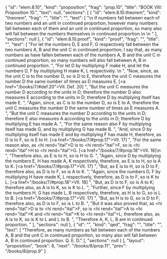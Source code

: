 {
  "id": "elem.8.10",
  "kind": "proposition",
  "frag": "prop.10",
  "title": "BOOK VIII: Proposition 10.",
  "text": null,
  "sections": [
    {
      "id": "elem.8.10.theorem",
      "kind": "theorem",
      "frag": "",
      "title": "",
      "text": [
        "\n       If numbers fall between each of two numbers and an unit in continued proportion, however many numbers fall between each of them and an unit in continued proportion, so many also will fall between the numbers themselves in continued proportion.\n       \n      "
      ],
      "sections": null
    },
    {
      "id": "elem.8.10.proof",
      "kind": "proof",
      "frag": "",
      "title": "",
      "text": [
        "For let the numbers D, E and F, G respectively fall between the two numbers A, B and the unit C in continued proportion; I say that, as many numbers as have fallen between each of the numbers A, B and the unit C in continued proportion, so many numbers will also fall between A, B in continued proportion. ",
        "For let D by multiplying F make H, and let the numbers D, F by multiplying H make K, L respectively. \n      ",
        "Now, since, as the unit C is to the number D, so is D to E, therefore the unit C measures the number D the same number of times as D measures E. [<a href=\"/books/7/#def.20\">VII. Def. 20</a>] ",
        "But the unit C measures the number D according to the units in D; therefore the number D also measures E according to the units in D; therefore D by multiplying itself has made E. ",
        "Again, since, as C is to the number D, so is E to A, therefore the unit C measures the number D the same number of times as E measures A. ",
        "But the unit C measures the number D according to the units in D; therefore E also measures A according to the units in D; therefore D by multiplying E has made A. ",
        "For the same reason also F by multiplying itself has made G, and by multiplying G has made B. ",
        "And, since D by multiplying itself has made E and by multiplying F has made H, therefore, as D is to F, so is E to H. [<a href=\"/books/7/#prop.17\">VII. 17</a>] ",
        "For the same reason also, as <hi rend=\"ital\">D</hi> is to <hi rend=\"ital\">F</hi>, so is <hi rend=\"ital\">H</hi> to <hi rend=\"ital\">G</hi>. [<a href=\"/books/7/#prop.18\">VII. 18</a>]\n      ",
        "Therefore also, as E is to H, so is H to G. ",
        "Again, since D by multiplying the numbers E, H has made A, K respectively, therefore, as E is to H, so is A to K. [<a href=\"/books/7/#prop.17\">VII. 17</a>] ",
        "But, as E is to H, so is D to F; therefore also, as D is to F, so is A to K. ",
        "Again, since the numbers D, F by multiplying H have made K, L respectively, therefore, as D is to F, so is K to L. [<a href=\"/books/7/#prop.18\">VII. 18</a>] ",
        "But, as D is to F, so is A to K; therefore also, as A is to K, so is K to L. ",
        "Further, since F by multiplying the numbers H, G has made L, B respectively, therefore, as H is to G, so is L to B. [<a href=\"/books/7/#prop.17\">VII. 17</a>] ",
        "But, as H is to G, so is D to F; therefore also, as D is to F, so is L to B. ",
        "But it was also proved that, as <hi rend=\"ital\">D</hi> is to <hi rend=\"ital\">F</hi>, so is <hi rend=\"ital\">A</hi> to <hi rend=\"ital\">K</hi> and <hi rend=\"ital\">K</hi> to <hi rend=\"ital\">L</hi>; therefore also, as A is to K, so is K to L and L to B. ",
        "Therefore A, K, L, B are in continued proportion. "
      ],
      "sections": null
    },
    {
      "id": "",
      "kind": "qed",
      "frag": "",
      "title": "",
      "text": [
        "Therefore, as many numbers as fall between each of the numbers A, B and the unit C in continued proportion, so many also will fall between A, B in continued proportion. Q. E. D."
      ],
      "sections": null
    }
  ],
  "layout": "proposition",
  "book": 8,
  "next": "/books/8/prop.11",
  "prev": "/books/8/prop.9"
}
